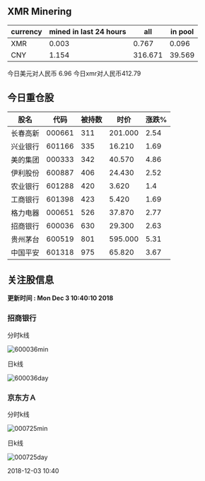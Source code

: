 ## XMR Minering

|currency|mined in last 24 hours|all|in pool|
|---|---|---|---|
|XMR|0.003|0.767|0.096|
|CNY|1.154|316.671|39.569|

今日美元对人民币 6.96	今日xmr对人民币412.79


## 今日重仓股 

|股名|代码|被持数|时价|涨跌%|
|---|---|---|---|---|
|长春高新|000661|311|201.000|2.54|
|兴业银行|601166|335|16.210|1.69|
|美的集团|000333|342|40.570|4.86|
|伊利股份|600887|406|24.430|2.52|
|农业银行|601288|420|3.620|1.4|
|工商银行|601398|423|5.420|1.69|
|格力电器|000651|526|37.870|2.77|
|招商银行|600036|630|29.300|2.63|
|贵州茅台|600519|801|595.000|5.31|
|中国平安|601318|975|65.820|3.67|

## 关注股信息
**更新时间 : Mon Dec  3 10:40:10 2018**
### 招商银行 
分时k线

![600036min](http://image.sinajs.cn/newchart/min/n/sh600036.gif)

日k线

![600036day](http://image.sinajs.cn/newchart/daily/n/sh600036.gif)

### 京东方Ａ 
分时k线

![000725min](http://image.sinajs.cn/newchart/min/n/sz000725.gif)

日k线

![000725day](http://image.sinajs.cn/newchart/daily/n/sz000725.gif)

2018-12-03 10:40